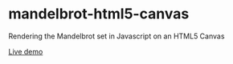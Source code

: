 # mandelbrot-html5-canvas
Rendering the Mandelbrot set in Javascript on an HTML5 Canvas

[Live demo](https://calebmadrigal.github.io/mandelbrot-html5-canvas/)
